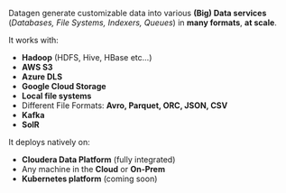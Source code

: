 

Datagen generate customizable data into various **(Big) Data services** (_Databases, File Systems, Indexers, Queues_) in **many formats**, **at scale**.

It works with:
- **Hadoop** (HDFS, Hive, HBase etc...)
- **AWS S3**
- **Azure DLS** 
- **Google Cloud Storage** 
- **Local file systems** 
- Different File Formats: **Avro, Parquet, ORC, JSON, CSV**
- **Kafka** 
- **SolR** 


It deploys natively on:
- **Cloudera Data Platform** (fully integrated)
- Any machine in the **Cloud** or **On-Prem**
- **Kubernetes platform** (coming soon)

